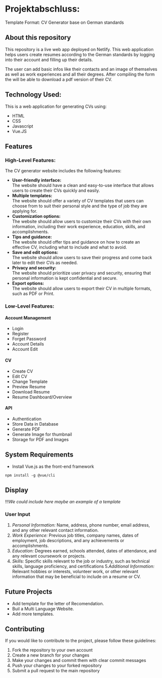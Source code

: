 # Projektabschluss: 
Template Format: CV Generator base on German standards

## About this repository
This repository is a live web app deployed on Netlify. This web application helps users create resumes according to the German standards by logging into their account and filling up their details.

The user can add basic infos like their contacts and an image of themselves as well as work experiences and all their degrees. After compiling the form the will be able to download a pdf version of their CV.

## Technology Used:
This is a web application for generating CVs using:
+ HTML
+ CSS
+ Javascript
+ Vue.JS

## Features 
### High-Level Features:
The CV generator website includes the following features:
- **User-friendly interface:** <br/>
The website should have a clean and easy-to-use interface that allows users to create their CVs quickly and easily.
- **Multiple templates:** <br/> 
The website should offer a variety of CV templates that users can choose from to suit their personal style and the type of job they are applying for.
- **Customization options:**  <br/>
The website should allow users to customize their CVs with their own information, including their work experience, education, skills, and accomplishments.
- **Tips and guidance:**  <br/>
The website should offer tips and guidance on how to create an effective CV, including what to include and what to avoid.
- **Save and edit options:**  <br/>
The website should allow users to save their progress and come back later to edit their CVs as needed.
- **Privacy and security:** <br/>
The website should prioritize user privacy and security, ensuring that personal information is kept confidential and secure.
- **Export options:**  <br/>
The website should allow users to export their CV in multiple formats, such as PDF or Print.

### Low-Level Features:
#### Account Management
  - Login
  - Register
  - Forget Password
  - Account Details
  - Account Edit
 
#### CV
  - Create CV
  - Edit CV
  - Change Template
  - Preview Resume
  - Download Resume
  - Resume Dashboard/Overview
 
#### API
  - Authentication
  - Store Data in Database
  - Generate PDF
  - Generate Image for thumbnail
  - Storage for PDF and Images

## System Requirements
- Install Vue.js as the front-end framework
```
npm install -g @vue/cli
```
## Display
!!!*We could include here maybe an example of a template*

### User Input
 1. *Personal Information:* Name, address, phone number, email address, and any other relevant contact information.
 2. *Work Experience:* Previous job titles, company names, dates of employment, job descriptions, and any achievements or accomplishments.
 3. *Education:* Degrees earned, schools attended, dates of attendance, and any relevant coursework or projects.
 4. *Skills:* Specific skills relevant to the job or industry, such as technical skills, language proficiency, and certifications
 5.*Additional Information:*  Relevant hobbies or interests, volunteer work, or other relevant information that may be beneficial to include on a resume or CV.
 
 ## Future Projects
 - Add template for the letter of Recomendation.
 - Buil a Multi Language Website.
 - Add more templates.

## Contributing 
If you would like to contribute to the project, please follow these guidelines:
1. Fork the repository to your own account
2. Create a new branch for your changes
3. Make your changes and commit them with clear commit messages
4. Push your changes to your forked repository
5. Submit a pull request to the main repository


